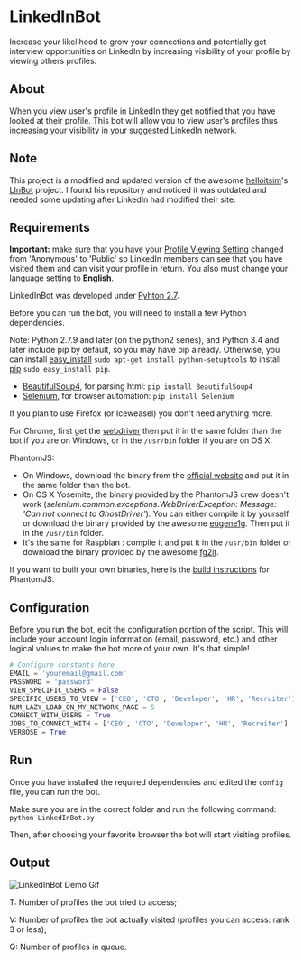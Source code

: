 # LinkedInBot
Increase your likelihood to grow your connections and potentially get interview opportunities on LinkedIn by increasing visibility of your profile by viewing others profiles.
## About
When you view user's profile in LinkedIn they get notified that you have looked at their profile. This bot will allow you to view user's profiles thus increasing your visibility in your suggested LinkedIn network.

## Note
This project is a modified and updated version of the awesome [helloitsim](https://github.com/helloitsim)'s [LInBot](https://github.com/helloitsim/LInBot) project. I found his repository and noticed it was outdated and needed some updating after LinkedIn had modified their site.

## Requirements
**Important:** make sure that you have your [Profile Viewing Setting](https://www.linkedin.com/settings/?trk=nav_account_sub_nav_settings) changed from 'Anonymous' to  'Public' so LinkedIn members can see that you have visited them and can visit your profile in return.
You also must change your language setting to **English**.

LinkedInBot was developed under [Pyhton 2.7](https://www.python.org/downloads).

Before you can run the bot, you will need to install a few Python dependencies.

Note: Python 2.7.9 and later (on the python2 series), and Python 3.4 and later include pip by default, so you may have pip already. Otherwise, you can install [easy_install](https://pythonhosted.org/setuptools/easy_install.html) `sudo apt-get install python-setuptools` to install [pip](https://pypi.python.org/pypi/pip) `sudo easy_install pip`.

- [BeautifulSoup4](https://pypi.python.org/pypi/beautifulsoup4), for parsing html: `pip install BeautifulSoup4`
- [Selenium](http://www.seleniumhq.org/), for browser automation: `pip install Selenium`

If you plan to use Firefox (or Iceweasel) you don't need anything more.

For Chrome, first get the [webdriver](https://sites.google.com/a/chromium.org/chromedriver/downloads) then put it in the same folder than the bot if you are on Windows, or in the `/usr/bin` folder if you are on OS X.

PhantomJS:
- On Windows, download the binary from the [official website](http://phantomjs.org) and put it in the same folder than the bot.
- On OS X Yosemite, the binary provided by the PhantomJS crew doesn't work (*selenium.common.exceptions.WebDriverException: Message: 'Can not connect to GhostDriver'*). You can either compile it by yourself or download the binary provided by the awesome [eugene1g](https://github.com/eugene1g/phantomjs/releases). Then put it in the `/usr/bin` folder.
- It's the same for Raspbian : compile it and put it in the `/usr/bin` folder or download the binary provided by the awesome [fg2it](https://github.com/fg2it/phantomjs-on-raspberry/tree/master/rpi-2-3/wheezy-jessie/v2.1.1).

If you want to built your own binaries, here is the [build instructions](http://phantomjs.org/build.html) for PhantomJS.

## Configuration
Before you run the bot, edit the configuration portion of the script. This will include your account login information (email, password, etc.) and other logical values to make the bot more of your own. It's that simple!

```python
# Configure constants here
EMAIL = 'youremail@gmail.com'
PASSWORD = 'password'
VIEW_SPECIFIC_USERS = False
SPECIFIC_USERS_TO_VIEW = ['CEO', 'CTO', 'Developer', 'HR', 'Recruiter']
NUM_LAZY_LOAD_ON_MY_NETWORK_PAGE = 5
CONNECT_WITH_USERS = True
JOBS_TO_CONNECT_WITH = ['CEO', 'CTO', 'Developer', 'HR', 'Recruiter']
VERBOSE = True
```

## Run
Once you have installed the required dependencies and edited the `config` file, you can run the bot.

Make sure you are in the correct folder and run the following command: `python LinkedInBot.py`

Then, after choosing your favorite browser the bot will start visiting profiles.

## Output

![LinkedInBot Demo Gif](http://g.recordit.co/xPh4gK70lz.gif)

T: Number of profiles the bot tried to access;

V: Number of profiles the bot actually visited (profiles you can access: rank 3 or less);

Q: Number of profiles in queue.
